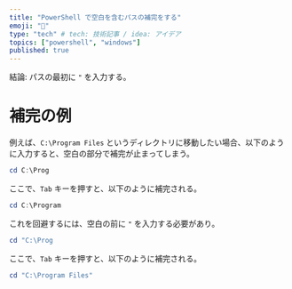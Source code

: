 ```yaml
---
title: "PowerShell で空白を含むパスの補完をする"
emoji: "🐷"
type: "tech" # tech: 技術記事 / idea: アイデア
topics: ["powershell", "windows"]
published: true
---
```


結論: パスの最初に `"` を入力する。

# 補完の例

例えば、`C:\Program Files` というディレクトリに移動したい場合、以下のように入力すると、空白の部分で補完が止まってしまう。

```powershell
cd C:\Prog
```

ここで、`Tab` キーを押すと、以下のように補完される。

```powershell 
cd C:\Program
```

これを回避するには、空白の前に `"` を入力する必要があり。

```powershell
cd "C:\Prog
```

ここで、`Tab` キーを押すと、以下のように補完される。

```powershell
cd "C:\Program Files"
```
